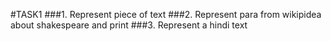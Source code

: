 #TASK1 
###1. Represent piece of text
###2. Represent para from wikipidea about shakespeare and print
###3. Represent a hindi text  
